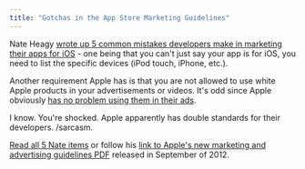 ```yaml
---
title: "Gotchas in the App Store Marketing Guidelines"
---
```

<p>Nate Heagy <a href="https://heagy.com/2013/02/04/app-store-marketing-guidelines/">wrote up 5 common mistakes developers make in marketing their apps for iOS</a> - one being that you can't just say your app is for iOS, you need to list the specific devices (iPod touch, iPhone, etc.).</p>
<p>Another requirement Apple has is that you are not allowed to use white Apple products in your advertisements or videos. It's odd since Apple obviously <a href="https://www.youtube.com/watch?v=fdmkhzGD-ZA">has no problem using them in their ads</a>.</p>
<p>I know. You're shocked. Apple apparently has double standards for their developers. /sarcasm.</p>
<p><a href="https://heagy.com/2013/02/04/app-store-marketing-guidelines/">Read all 5 Nate items</a> or follow his <a href="https://developer.apple.com/appstore/AppStoreMarketingGuidelines.pdf">link to Apple's new marketing and advertising guidelines PDF</a> released in September of 2012.</p>
